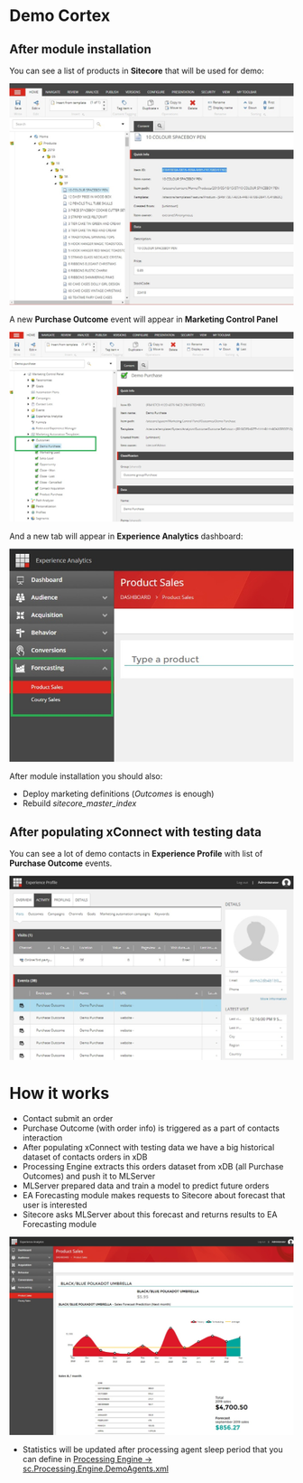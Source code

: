 # Demo Cortex 

## After module installation

You can see a list of products in **Sitecore** that will be used for demo:

![Products](https://github.com/x3mxray/Cortex.Demo.Forecast/blob/master/documentation/images/products.jpg)

A new **Purchase Outcome** event will appear in **Marketing Control Panel**

![Outcome](https://github.com/x3mxray/Cortex.Demo.Forecast/blob/master/documentation/images/outcome.jpg)

And a new tab will appear in **Experience Analytics** dashboard:

![Products Tab](https://github.com/x3mxray/Cortex.Demo.Forecast/blob/master/documentation/images/tab.jpg)


After module installation you should also:

* Deploy marketing definitions (*Outcomes* is enough)
* Rebuild *sitecore_master_index*


## After populating xConnect with testing data

You can see a lot of demo contacts in **Experience Profile** with list of **Purchase Outcome** events.

![Contacts](https://github.com/x3mxray/Cortex.Demo.Forecast/blob/master/documentation/images/events.jpg)


# How it works

* Contact submit an order
* Purchase Outcome (with order info) is triggered as a part of contacts interaction
* After populating xConnect with testing data we have a big historical dataset of contacts orders in xDB
* Processing Engine extracts this orders dataset from xDB (all Purchase Outcomes) and push it to MLServer
* MLServer prepared data and train a model to predict future orders
* EA Forecasting module makes requests to Sitecore about forecast that user is interested
* Sitecore asks MLServer about this forecast and returns results to EA Forecasting module

![Forecast](https://github.com/x3mxray/Cortex.Demo.Forecast/blob/master/documentation/images/forecast.jpg)

* Statistics will be updated after processing agent sleep period that you can define in [Processing Engine -> sc.Processing.Engine.DemoAgents.xml](https://github.com/x3mxray/Cortex.Demo.Forecast/blob/master/DemoCortex/src/Foundation/ProcessingEngine/code/App_Config/Processing/Demo/sc.Processing.Engine.DemoAgents.xml)